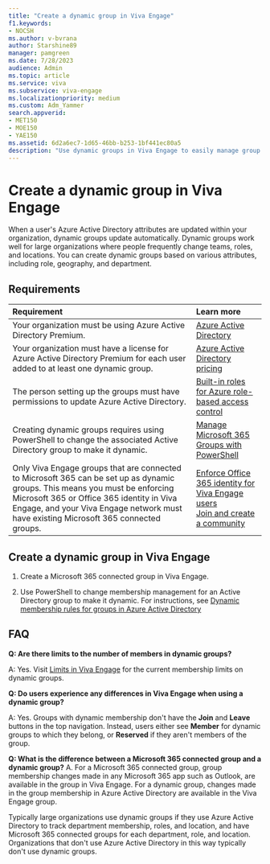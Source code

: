 ```yaml
---
title: "Create a dynamic group in Viva Engage"
f1.keywords:
- NOCSH
ms.author: v-bvrana
author: Starshine89
manager: pamgreen
ms.date: 7/28/2023
audience: Admin
ms.topic: article
ms.service: viva
ms.subservice: viva-engage
ms.localizationpriority: medium
ms.custom: Adm_Yammer
search.appverid:
- MET150
- MOE150
- YAE150
ms.assetid: 6d2a6ec7-1d65-46bb-b253-1bf441ec80a5
description: "Use dynamic groups in Viva Engage to easily manage group membership through Active Directory."
---
```


# Create a dynamic group in Viva Engage

When a user's Azure Active Directory attributes are updated within your organization, dynamic groups update automatically. Dynamic groups work well for large organizations where people frequently change teams, roles, and locations. You can create dynamic groups based on various attributes, including role, geography, and department.
  
## Requirements

|**Requirement** <br/> |**Learn more** <br/> |
|:-----|:-----|
|Your organization must be using Azure Active Directory Premium.  <br/> |[Azure Active Directory](https://go.microsoft.com/fwlink/?linkId=869572) <br/> |
|Your organization must have a license for Azure Active Directory Premium for each user added to at least one dynamic group.  <br/> |[Azure Active Directory pricing](https://go.microsoft.com/fwlink/?linkId=869572) <br/> |
|The person setting up the groups must have permissions to update Azure Active Directory.  <br/> |[Built-in roles for Azure role-based access control](/azure/role-based-access-control/built-in-roles) <br/> |
|Creating dynamic groups requires using PowerShell to change the associated Active Directory group to make it dynamic.  <br/> |[Manage Microsoft 365 Groups with PowerShell](https://support.office.com/article/aeb669aa-1770-4537-9de2-a82ac11b0540) <br/> |
|Only Viva Engage groups that are connected to Microsoft 365 can be set up as dynamic groups. This means you must be enforcing Microsoft 365 or Office 365 identity in Viva Engage, and your Viva Engage network must have existing Microsoft 365 connected groups.  <br/> |[Enforce Office 365 identity for Viva Engage users](../configure-your-viva-engage-network/enforce-office-365-identity.md) <br/> [Join and create a community](https://support.microsoft.com/en-au/topic/join-and-create-a-community-in-viva-engage-1ee29da1-5250-4c1e-b773-e7a78cfaf5d4) <br/> |

## Create a dynamic group in Viva Engage

1. Create a Microsoft 365 connected group in Viva Engage.

2. Use PowerShell to change membership management for an Active Directory group to make it dynamic. For instructions, see [Dynamic membership rules for groups in Azure Active Directory](/azure/active-directory/enterprise-users/groups-dynamic-membership)

## FAQ

 **Q: Are there limits to the number of members in dynamic groups?**
  
A: Yes. Visit [Limits in Viva Engage](/office365/servicedescriptions/limits-viva-engage) for the current membership limits on dynamic groups.
  
 **Q: Do users experience any differences in Viva Engage when using a dynamic group?**
  
A: Yes. Groups with dynamic membership don't have the **Join** and **Leave** buttons in the top navigation. Instead, users either see **Member** for dynamic groups to which they belong, or **Reserved** if they aren't members of the group.

**Q: What is the difference between a Microsoft 365 connected group and a dynamic group?**
A. For a Microsoft 365 connected group, group membership changes made in any Microsoft 365 app such as Outlook, are available in the group in Viva Engage. For a dynamic group, changes made in the group membership in Azure Active Directory are available in the Viva Engage group.

Typically large organizations use dynamic groups if they use Azure Active Directory to track department membership, roles, and location, and have Microsoft 365 connected groups for each department, role, and location. Organizations that don't use Azure Active Directory in this way typically don't use dynamic groups.
